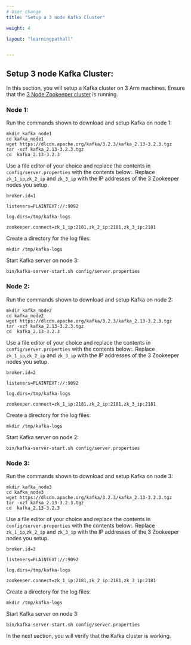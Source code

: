 ```yaml
---
# User change
title: "Setup a 3 node Kafka Cluster"

weight: 4

layout: "learningpathall"


---
```


## Setup 3 node Kafka Cluster:

In this section, you will setup a Kafka cluster on 3 Arm machines. Ensure that the [3 Node Zookeeper cluster](/learning-paths/servers-and-cloud-computing/kafka/zookeeper_cluster) is running.

### Node 1:

Run the commands shown to download and setup Kafka on node 1:

```console
mkdir kafka_node1
cd kafka_node1
wget https://dlcdn.apache.org/kafka/3.2.3/kafka_2.13-3.2.3.tgz
tar -xzf kafka_2.13-3.2.3.tgz
cd  kafka_2.13-3.2.3
```
Use a file editor of your choice and replace the contents in `config/server.properties` with the contents below:.
Replace `zk_1_ip`,`zk_2_ip` and `zk_3_ip` with the IP addresses of the 3 Zookeeper nodes you setup.

```console
broker.id=1 

listeners=PLAINTEXT://:9092 

log.dirs=/tmp/kafka-logs 

zookeeper.connect=zk_1_ip:2181,zk_2_ip:2181,zk_3_ip:2181 
```

Create a directory for the log files:

```console
mkdir /tmp/kafka-logs
```

Start Kafka server on node 3:

```console
bin/kafka-server-start.sh config/server.properties
```

### Node 2:

Run the commands shown to download and setup Kafka on node 2:

```console
mkdir kafka_node2
cd kafka_node2
wget https://dlcdn.apache.org/kafka/3.2.3/kafka_2.13-3.2.3.tgz
tar -xzf kafka_2.13-3.2.3.tgz
cd  kafka_2.13-3.2.3
```
Use a file editor of your choice and replace the contents in `config/server.properties` with the contents below:.
Replace `zk_1_ip`,`zk_2_ip` and `zk_3_ip` with the IP addresses of the 3 Zookeeper nodes you setup.

```console
broker.id=2 

listeners=PLAINTEXT://:9092

log.dirs=/tmp/kafka-logs

zookeeper.connect=zk_1_ip:2181,zk_2_ip:2181,zk_3_ip:2181
```

Create a directory for the log files:

```console
mkdir /tmp/kafka-logs
```

Start Kafka server on node 2:

```console
bin/kafka-server-start.sh config/server.properties
```

### Node 3:

Run the commands shown to download and setup Kafka on node 3:

```console
mkdir kafka_node3
cd kafka_node3
wget https://dlcdn.apache.org/kafka/3.2.3/kafka_2.13-3.2.3.tgz
tar -xzf kafka_2.13-3.2.3.tgz
cd  kafka_2.13-3.2.3
```
Use a file editor of your choice and replace the contents in `config/server.properties` with the contents below:.
Replace `zk_1_ip`,`zk_2_ip` and `zk_3_ip` with the IP addresses of the 3 Zookeeper nodes you setup.

```console
broker.id=3 

listeners=PLAINTEXT://:9092 

log.dirs=/tmp/kafka-logs

zookeeper.connect=zk_1_ip:2181,zk_2_ip:2181,zk_3_ip:2181
```

Create a directory for the log files:

```console
mkdir /tmp/kafka-logs
```

Start Kafka server on node 3:

```console
bin/kafka-server-start.sh config/server.properties
```

In the next section, you will verify that the Kafka cluster is working.

